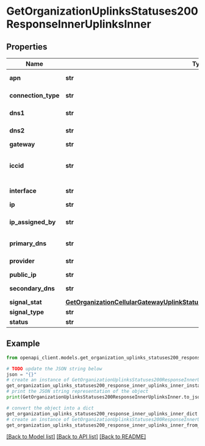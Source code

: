 # GetOrganizationUplinksStatuses200ResponseInnerUplinksInner


## Properties

Name | Type | Description | Notes
------------ | ------------- | ------------- | -------------
**apn** | **str** | Access Point Name | [optional] 
**connection_type** | **str** | Connection Type | [optional] 
**dns1** | **str** | Primary DNS IP | [optional] 
**dns2** | **str** | Secondary DNS IP | [optional] 
**gateway** | **str** | Gateway IP | [optional] 
**iccid** | **str** | Integrated Circuit Card Identification Number | [optional] 
**interface** | **str** | Uplink interface | [optional] 
**ip** | **str** | Uplink IP | [optional] 
**ip_assigned_by** | **str** | The way in which the IP is assigned | [optional] 
**primary_dns** | **str** | Primary DNS IP | [optional] 
**provider** | **str** | Network Provider | [optional] 
**public_ip** | **str** | Public IP | [optional] 
**secondary_dns** | **str** | Secondary DNS IP | [optional] 
**signal_stat** | [**GetOrganizationCellularGatewayUplinkStatuses200ResponseInnerUplinksInnerSignalStat**](GetOrganizationCellularGatewayUplinkStatuses200ResponseInnerUplinksInnerSignalStat.md) |  | [optional] 
**signal_type** | **str** | Signal Type | [optional] 
**status** | **str** | Uplink status | [optional] 

## Example

```python
from openapi_client.models.get_organization_uplinks_statuses200_response_inner_uplinks_inner import GetOrganizationUplinksStatuses200ResponseInnerUplinksInner

# TODO update the JSON string below
json = "{}"
# create an instance of GetOrganizationUplinksStatuses200ResponseInnerUplinksInner from a JSON string
get_organization_uplinks_statuses200_response_inner_uplinks_inner_instance = GetOrganizationUplinksStatuses200ResponseInnerUplinksInner.from_json(json)
# print the JSON string representation of the object
print(GetOrganizationUplinksStatuses200ResponseInnerUplinksInner.to_json())

# convert the object into a dict
get_organization_uplinks_statuses200_response_inner_uplinks_inner_dict = get_organization_uplinks_statuses200_response_inner_uplinks_inner_instance.to_dict()
# create an instance of GetOrganizationUplinksStatuses200ResponseInnerUplinksInner from a dict
get_organization_uplinks_statuses200_response_inner_uplinks_inner_from_dict = GetOrganizationUplinksStatuses200ResponseInnerUplinksInner.from_dict(get_organization_uplinks_statuses200_response_inner_uplinks_inner_dict)
```
[[Back to Model list]](../README.md#documentation-for-models) [[Back to API list]](../README.md#documentation-for-api-endpoints) [[Back to README]](../README.md)


